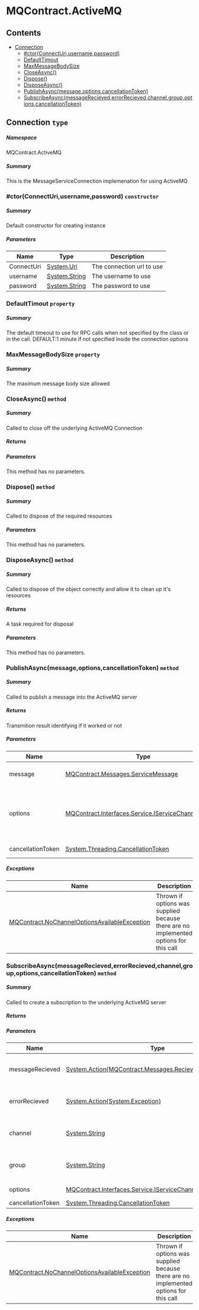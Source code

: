 <a name='assembly'></a>
# MQContract.ActiveMQ

## Contents

- [Connection](#T-MQContract-ActiveMQ-Connection 'MQContract.ActiveMQ.Connection')
  - [#ctor(ConnectUri,username,password)](#M-MQContract-ActiveMQ-Connection-#ctor-System-Uri,System-String,System-String- 'MQContract.ActiveMQ.Connection.#ctor(System.Uri,System.String,System.String)')
  - [DefaultTimout](#P-MQContract-ActiveMQ-Connection-DefaultTimout 'MQContract.ActiveMQ.Connection.DefaultTimout')
  - [MaxMessageBodySize](#P-MQContract-ActiveMQ-Connection-MaxMessageBodySize 'MQContract.ActiveMQ.Connection.MaxMessageBodySize')
  - [CloseAsync()](#M-MQContract-ActiveMQ-Connection-CloseAsync 'MQContract.ActiveMQ.Connection.CloseAsync')
  - [Dispose()](#M-MQContract-ActiveMQ-Connection-Dispose 'MQContract.ActiveMQ.Connection.Dispose')
  - [DisposeAsync()](#M-MQContract-ActiveMQ-Connection-DisposeAsync 'MQContract.ActiveMQ.Connection.DisposeAsync')
  - [PublishAsync(message,options,cancellationToken)](#M-MQContract-ActiveMQ-Connection-PublishAsync-MQContract-Messages-ServiceMessage,MQContract-Interfaces-Service-IServiceChannelOptions,System-Threading-CancellationToken- 'MQContract.ActiveMQ.Connection.PublishAsync(MQContract.Messages.ServiceMessage,MQContract.Interfaces.Service.IServiceChannelOptions,System.Threading.CancellationToken)')
  - [SubscribeAsync(messageRecieved,errorRecieved,channel,group,options,cancellationToken)](#M-MQContract-ActiveMQ-Connection-SubscribeAsync-System-Action{MQContract-Messages-RecievedServiceMessage},System-Action{System-Exception},System-String,System-String,MQContract-Interfaces-Service-IServiceChannelOptions,System-Threading-CancellationToken- 'MQContract.ActiveMQ.Connection.SubscribeAsync(System.Action{MQContract.Messages.RecievedServiceMessage},System.Action{System.Exception},System.String,System.String,MQContract.Interfaces.Service.IServiceChannelOptions,System.Threading.CancellationToken)')

<a name='T-MQContract-ActiveMQ-Connection'></a>
## Connection `type`

##### Namespace

MQContract.ActiveMQ

##### Summary

This is the MessageServiceConnection implemenation for using ActiveMQ

<a name='M-MQContract-ActiveMQ-Connection-#ctor-System-Uri,System-String,System-String-'></a>
### #ctor(ConnectUri,username,password) `constructor`

##### Summary

Default constructor for creating instance

##### Parameters

| Name | Type | Description |
| ---- | ---- | ----------- |
| ConnectUri | [System.Uri](http://msdn.microsoft.com/query/dev14.query?appId=Dev14IDEF1&l=EN-US&k=k:System.Uri 'System.Uri') | The connection url to use |
| username | [System.String](http://msdn.microsoft.com/query/dev14.query?appId=Dev14IDEF1&l=EN-US&k=k:System.String 'System.String') | The username to use |
| password | [System.String](http://msdn.microsoft.com/query/dev14.query?appId=Dev14IDEF1&l=EN-US&k=k:System.String 'System.String') | The password to use |

<a name='P-MQContract-ActiveMQ-Connection-DefaultTimout'></a>
### DefaultTimout `property`

##### Summary

The default timeout to use for RPC calls when not specified by the class or in the call.
DEFAULT:1 minute if not specified inside the connection options

<a name='P-MQContract-ActiveMQ-Connection-MaxMessageBodySize'></a>
### MaxMessageBodySize `property`

##### Summary

The maximum message body size allowed

<a name='M-MQContract-ActiveMQ-Connection-CloseAsync'></a>
### CloseAsync() `method`

##### Summary

Called to close off the underlying ActiveMQ Connection

##### Returns



##### Parameters

This method has no parameters.

<a name='M-MQContract-ActiveMQ-Connection-Dispose'></a>
### Dispose() `method`

##### Summary

Called to dispose of the required resources

##### Parameters

This method has no parameters.

<a name='M-MQContract-ActiveMQ-Connection-DisposeAsync'></a>
### DisposeAsync() `method`

##### Summary

Called to dispose of the object correctly and allow it to clean up it's resources

##### Returns

A task required for disposal

##### Parameters

This method has no parameters.

<a name='M-MQContract-ActiveMQ-Connection-PublishAsync-MQContract-Messages-ServiceMessage,MQContract-Interfaces-Service-IServiceChannelOptions,System-Threading-CancellationToken-'></a>
### PublishAsync(message,options,cancellationToken) `method`

##### Summary

Called to publish a message into the ActiveMQ server

##### Returns

Transmition result identifying if it worked or not

##### Parameters

| Name | Type | Description |
| ---- | ---- | ----------- |
| message | [MQContract.Messages.ServiceMessage](#T-MQContract-Messages-ServiceMessage 'MQContract.Messages.ServiceMessage') | The service message being sent |
| options | [MQContract.Interfaces.Service.IServiceChannelOptions](#T-MQContract-Interfaces-Service-IServiceChannelOptions 'MQContract.Interfaces.Service.IServiceChannelOptions') | The service channel options which should be null as there is no implementations for ActiveMQ |
| cancellationToken | [System.Threading.CancellationToken](http://msdn.microsoft.com/query/dev14.query?appId=Dev14IDEF1&l=EN-US&k=k:System.Threading.CancellationToken 'System.Threading.CancellationToken') | A cancellation token |

##### Exceptions

| Name | Description |
| ---- | ----------- |
| [MQContract.NoChannelOptionsAvailableException](#T-MQContract-NoChannelOptionsAvailableException 'MQContract.NoChannelOptionsAvailableException') | Thrown if options was supplied because there are no implemented options for this call |

<a name='M-MQContract-ActiveMQ-Connection-SubscribeAsync-System-Action{MQContract-Messages-RecievedServiceMessage},System-Action{System-Exception},System-String,System-String,MQContract-Interfaces-Service-IServiceChannelOptions,System-Threading-CancellationToken-'></a>
### SubscribeAsync(messageRecieved,errorRecieved,channel,group,options,cancellationToken) `method`

##### Summary

Called to create a subscription to the underlying ActiveMQ server

##### Returns



##### Parameters

| Name | Type | Description |
| ---- | ---- | ----------- |
| messageRecieved | [System.Action{MQContract.Messages.RecievedServiceMessage}](http://msdn.microsoft.com/query/dev14.query?appId=Dev14IDEF1&l=EN-US&k=k:System.Action 'System.Action{MQContract.Messages.RecievedServiceMessage}') | Callback for when a message is recieved |
| errorRecieved | [System.Action{System.Exception}](http://msdn.microsoft.com/query/dev14.query?appId=Dev14IDEF1&l=EN-US&k=k:System.Action 'System.Action{System.Exception}') | Callback for when an error occurs |
| channel | [System.String](http://msdn.microsoft.com/query/dev14.query?appId=Dev14IDEF1&l=EN-US&k=k:System.String 'System.String') | The name of the channel to bind to |
| group | [System.String](http://msdn.microsoft.com/query/dev14.query?appId=Dev14IDEF1&l=EN-US&k=k:System.String 'System.String') | The group to subscribe as part of |
| options | [MQContract.Interfaces.Service.IServiceChannelOptions](#T-MQContract-Interfaces-Service-IServiceChannelOptions 'MQContract.Interfaces.Service.IServiceChannelOptions') | should be null |
| cancellationToken | [System.Threading.CancellationToken](http://msdn.microsoft.com/query/dev14.query?appId=Dev14IDEF1&l=EN-US&k=k:System.Threading.CancellationToken 'System.Threading.CancellationToken') |  |

##### Exceptions

| Name | Description |
| ---- | ----------- |
| [MQContract.NoChannelOptionsAvailableException](#T-MQContract-NoChannelOptionsAvailableException 'MQContract.NoChannelOptionsAvailableException') | Thrown if options was supplied because there are no implemented options for this call |
